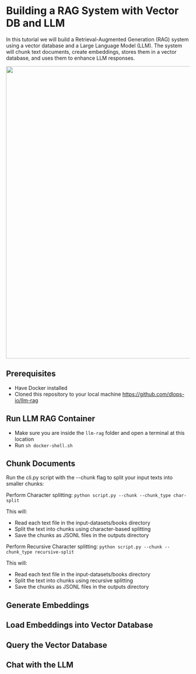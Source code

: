 # Building a RAG System with Vector DB and LLM

In this tutorial we will build a Retrieval-Augmented Generation (RAG) system using a vector database and a Large Language Model (LLM). The system will chunk text documents, create embeddings, stores them in a vector database, and uses them to enhance LLM responses.

<img src="llm-rag-flow.png"  width="800">

## Prerequisites
* Have Docker installed
* Cloned this repository to your local machine https://github.com/dlops-io/llm-rag

## Run LLM RAG Container
- Make sure you are inside the `llm-rag` folder and open a terminal at this location
- Run `sh docker-shell.sh`

## Chunk Documents
Run the cli.py script with the --chunk flag to split your input texts into smaller chunks:

Perform Character splitting:
`python script.py --chunk --chunk_type char-split`

This will:
* Read each text file in the input-datasets/books directory
* Split the text into chunks using character-based splitting
* Save the chunks as JSONL files in the outputs directory

Perform Recursive Character splitting:
`python script.py --chunk --chunk_type recursive-split`

This will:
* Read each text file in the input-datasets/books directory
* Split the text into chunks using recursive splitting
* Save the chunks as JSONL files in the outputs directory

## Generate Embeddings

## Load Embeddings into Vector Database

## Query the Vector Database

## Chat with the LLM
